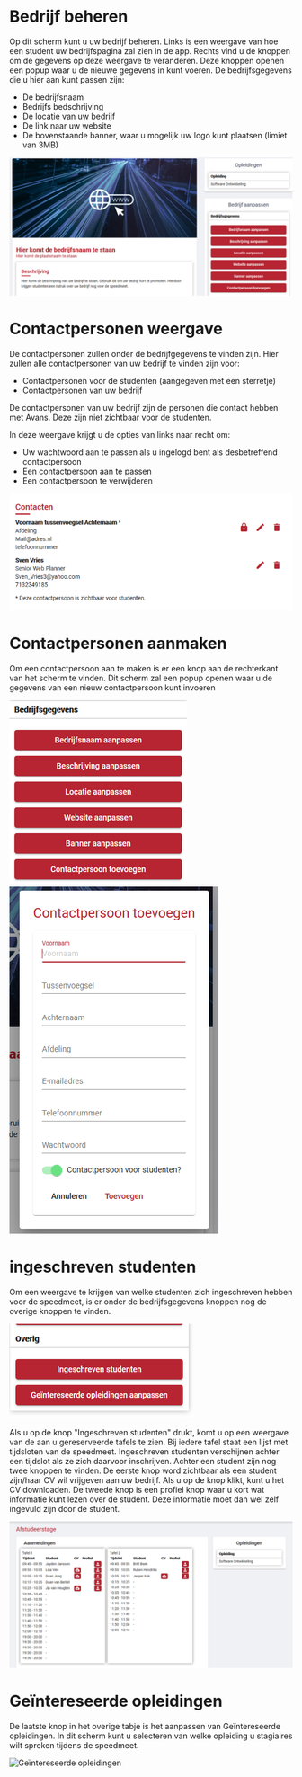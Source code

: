 # Bedrijf beheren

Op dit scherm kunt u uw bedrijf beheren.
Links is een weergave van hoe een student uw bedrijfspagina zal zien in de app.
Rechts vind u de knoppen om de gegevens op deze weergave te veranderen.
Deze knoppen openen een popup waar u de nieuwe gegevens in kunt voeren.
De bedrijfsgegevens die u hier aan kunt passen zijn:

- De bedrijfsnaam
- Bedrijfs bedschrijving
- De locatie van uw bedrijf
- De link naar uw website
- De bovenstaande banner, waar u mogelijk uw logo kunt plaatsen (limiet van 3MB)

![Bedrijf beheren screenshot](../media/web-bedrijf-beheren.png)


# Contactpersonen weergave
De contactpersonen zullen onder de bedrijfgegevens te vinden zijn.
Hier zullen alle contactpersonen van uw bedrijf te vinden zijn voor:

- Contactpersonen voor de studenten (aangegeven met een sterretje)
- Contactpersonen van uw bedrijf

De contactpersonen van uw bedrijf zijn de personen die contact hebben met Avans.
Deze zijn niet zichtbaar voor de studenten.

In deze weergave krijgt u de opties van links naar recht om:

- Uw wachtwoord aan te passen als u ingelogd bent als desbetreffend contactpersoon
- Een contactpersoon aan te passen
- Een contactpersoon te verwijderen

![Contactpersonen](../media/contactpersonen.png)

# Contactpersonen aanmaken
Om een contactpersoon aan te maken is er een knop aan de rechterkant van het scherm te vinden.
Dit scherm zal een popup openen waar u de gegevens van een nieuw contactpersoon kunt invoeren

![Contactpersoon toevoegen knop](../media/contactpersoon-toevoegen-knop.png)
![Contactpersoon toevoegen](../media/contactpersoon-toevoegen.png)

# ingeschreven studenten
Om een weergave te krijgen van welke studenten zich ingeschreven hebben voor de speedmeet, is er onder de bedrijfsgegevens
knoppen nog de overige knoppen te vinden.

![Overige knoppen](../media/overig.png)

Als u op de knop "Ingeschreven studenten" drukt, komt u op een weergave van de aan u gereserveerde tafels te zien.
Bij iedere tafel staat een lijst met tijdsloten van de speedmeet. Ingeschreven studenten verschijnen achter een tijdslot als
ze zich daarvoor inschrijven.
Achter een student zijn nog twee knoppen te vinden. De eerste knop word zichtbaar als een student zijn/haar CV wil vrijgeven
aan uw bedrijf. Als u op de knop klikt, kunt u het CV downloaden.
De tweede knop is een profiel knop waar u kort wat informatie kunt lezen over de student. Deze informatie moet dan wel zelf
ingevuld zijn door de student.

![Ingeschreven studenten](../media/ingeschreven-studenten.png)


# Geïntereseerde opleidingen
De laatste knop in het overige tabje is het aanpassen van Geïntereseerde opleidingen.
In dit scherm kunt u selecteren van welke opleiding u stagiaires wilt spreken tijdens de speedmeet.

![Geïntereseerde opleidingen](../media/geïntereseerde-opleidingen.png)
